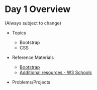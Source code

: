 # Day 1 Overview

(Always subject to change)

- Topics
  - Bootstrap
  -  CSS
- Reference Materials
  - [Bootstrap](http://getbootstrap.com/)
  - [Additional resources - W3 Schools](http://www.w3schools.com/bootstrap/)
  
- Problems/Projects
